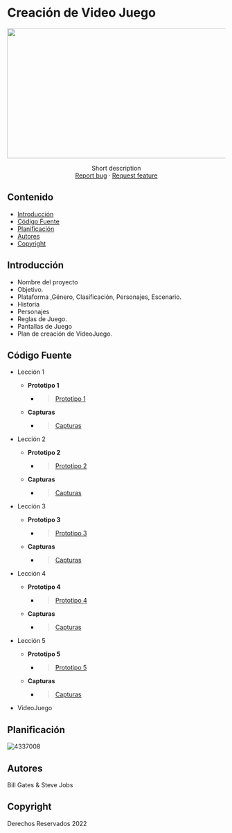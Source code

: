 # Creación de Video Juego
<p align="center">
    <img src="https://wwwhatsnew.com/wp-content/uploads/2023/08/tec-362.jpg" alt="Logo" width=1200 height=300>

  <p align="center">
    Short description
    <br>
    <a href="https://reponame/issues/new?template=bug.md">Report bug</a>
    ·
    <a href="https://reponame/issues/new?template=feature.md&labels=feature">Request feature</a>
  </p>
</p>


## Contenido

- [Introducción](#introducción)
- [Código Fuente](#código-fuente)
- [Planificación](#planificación)
- [Autores](#autores)
- [Copyright](#copyright)


## Introducción

- Nombre del proyecto
- Objetivo.
- Plataforma ,Género, Clasificación, Personajes, Escenario.
- Historia
- Personajes
- Reglas de Juego.
- Pantallas de Juego
- Plan de creación de VideoJuego.

## Código Fuente

* Lección 1
  * **Prototipo 1**
    * > [Prototipo 1](https://github.com/GabrielGM16/Creacion-Videojuegos/blob/main/Prototipos/Prototipo1Gabriel.unitypackage)
  
  * **Capturas**
    * > [Capturas](https://github.com/GabrielGM16/Creacion-Videojuegos/blob/main/Capturas.docx)

* Lección 2
  * **Prototipo 2**
    * > [Prototipo 2](https://github.com/GabrielGM16/Creacion-Videojuegos/blob/main/Prototipos/Prototypo2Gabriel.unitypackage)
  
  * **Capturas**
    * > [Capturas](https://github.com/GabrielGM16/Creacion-Videojuegos/blob/main/Capturas.docx)

* Lección 3
  * **Prototipo 3**
    * > [Prototipo 3](#)
  
  * **Capturas**
    * > [Capturas](#)

* Lección 4
  * **Prototipo 4**
    * > [Prototipo 4](#)
  
  * **Capturas**
    * > [Capturas](#)

* Lección 5
  * **Prototipo 5**
    * > [Prototipo 5](#)
  
  * **Capturas**
    * > [Capturas](#)


* VideoJuego

## Planificación

![4337008](https://user-images.githubusercontent.com/8560750/195951617-083a7e4d-323d-47b5-8e5e-529ded31bc06.jpg)

## Autores
Bill Gates & Steve Jobs

## Copyright
Derechos Reservados 2022
